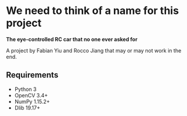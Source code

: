 # We need to think of a name for this project
**The eye-controlled RC car that no one ever asked for**

A project by Fabian Yiu and Rocco Jiang that may or may not work in the end.

## Requirements
- Python 3
- OpenCV 3.4+
- NumPy 1.15.2+
- Dlib 19.17+
